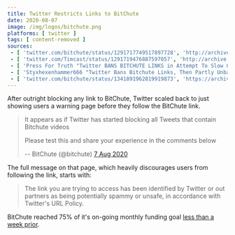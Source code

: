 ```yaml
---
title: Twitter Restricts Links to BitChute
date: 2020-08-07
image: /img/logos/bitchute.png
platforms: [ twitter ]
tags: [ content-removed ]
sources:
 - [ 'twitter.com/bitchute/status/1291717749517897728', 'http://archive.is/76MLV' ]
 - [ 'twitter.com/Timcast/status/1291719476887597057', 'http://archive.is/YHpKr' ]
 - [ 'Press For Truth "Twitter BANS BITCHUTE LINKS in Attempt To Slow Growth And CONTROL INFORMATION!!!" on BitChute (7 Aug 2020)', 'https://www.bitchute.com/video/yyoXadxiK74w/' ]
 - [ 'Styxhexenhammer666 "Twitter Bans Bitchute Links, Then Partly Unbans Them After Backlash" on BitChute (8 Aug 2020)', 'https://www.bitchute.com/video/t6kYIDSq1Ho/' ]
 - [ 'twitter.com/bitchute/status/1341891962819919873', 'https://archive.is/i39W8' ]
---
```


After outright blocking any link to BitChute, Twitter scaled back to just
showing users a warning page before they follow the BitChute link.

> It appears as if Twitter has started blocking all Tweets that contain
> Bitchute videos
>
> Please test this and share your experience in the comments below
>
> -- BitChute (@bitchute) [7 Aug 2020](http://archive.is/76MLV)

The full message on that page, which heavily discourages users from following
the link, starts with:

> The link you are trying to access has been identified by Twitter or out
> partners as being potentially spammy or unsafe, in accordance with Twitter's
> URL Policy.

BitChute reached 75% of it's on-going monthly funding goal
[less than a week prior](/events/bitchute-reaches-75p-of-funding-goal/).
